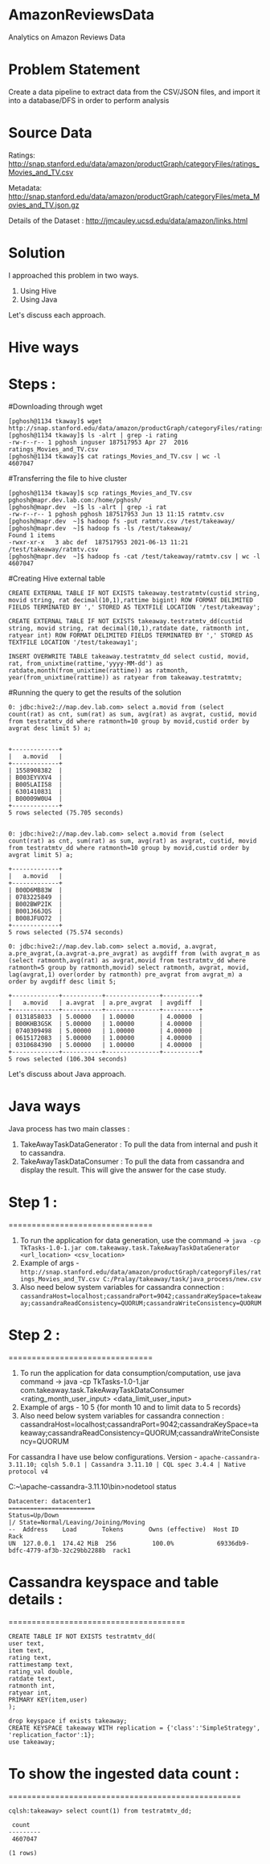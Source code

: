 # AmazonReviewsData
Analytics on Amazon Reviews Data

# Problem Statement
Create a data pipeline to extract data from the CSV/JSON files, and import it into a database/DFS in order to perform analysis

# Source Data
Ratings: http://snap.stanford.edu/data/amazon/productGraph/categoryFiles/ratings_Movies_and_TV.csv

Metadata: http://snap.stanford.edu/data/amazon/productGraph/categoryFiles/meta_Movies_and_TV.json.gz 

Details of the Dataset : http://jmcauley.ucsd.edu/data/amazon/links.html

# Solution
I approached this problem in two ways. 
1. Using Hive
2. Using Java

Let's discuss each approach. 

# Hive ways

Steps :
=======================
#Downloading through wget  
```
[pghosh@1134 tkaway]$ wget http://snap.stanford.edu/data/amazon/productGraph/categoryFiles/ratings_Movies_and_TV.csv
[pghosh@1134 tkaway]$ ls -alrt | grep -i rating
-rw-r--r-- 1 pghosh inguser 187517953 Apr 27  2016 ratings_Movies_and_TV.csv
[pghosh@1134 tkaway]$ cat ratings_Movies_and_TV.csv | wc -l
4607047
```

#Transferring the file to hive cluster
```
[pghosh@1134 tkaway]$ scp ratings_Movies_and_TV.csv pghosh@mapr.dev.lab.com:/home/pghosh/
[pghosh@mapr.dev  ~]$ ls -alrt | grep -i rat
-rw-r--r-- 1 pghosh pghosh 187517953 Jun 13 11:15 ratmtv.csv
[pghosh@mapr.dev  ~]$ hadoop fs -put ratmtv.csv /test/takeaway/
[pghosh@mapr.dev  ~]$ hadoop fs -ls /test/takeaway/
Found 1 items
-rwxr-xr-x   3 abc def  187517953 2021-06-13 11:21 /test/takeaway/ratmtv.csv
[pghosh@mapr.dev  ~]$ hadoop fs -cat /test/takeaway/ratmtv.csv | wc -l 
4607047
```

#Creating Hive external table

```
CREATE EXTERNAL TABLE IF NOT EXISTS takeaway.testratmtv(custid string, movid string, rat decimal(10,1),rattime bigint) ROW FORMAT DELIMITED FIELDS TERMINATED BY ',' STORED AS TEXTFILE LOCATION '/test/takeaway';

CREATE EXTERNAL TABLE IF NOT EXISTS takeaway.testratmtv_dd(custid string, movid string, rat decimal(10,1),ratdate date, ratmonth int, ratyear int) ROW FORMAT DELIMITED FIELDS TERMINATED BY ',' STORED AS TEXTFILE LOCATION '/test/takeaway1';

INSERT OVERWRITE TABLE takeaway.testratmtv_dd select custid, movid, rat, from_unixtime(rattime,'yyyy-MM-dd') as ratdate,month(from_unixtime(rattime)) as ratmonth, year(from_unixtime(rattime)) as ratyear from takeaway.testratmtv;
```

#Running the query to get the results of the solution

```
0: jdbc:hive2://map.dev.lab.com> select a.movid from (select count(rat) as cnt, sum(rat) as sum, avg(rat) as avgrat, custid, movid from testratmtv_dd where ratmonth=10 group by movid,custid order by avgrat desc limit 5) a;


+-------------+
|   a.movid   |
+-------------+
| 1558908382  |
| B003EYVXV4  |
| B005LAII58  |
| 6301410831  |
| B00009W0U4  |
+-------------+
5 rows selected (75.705 seconds)
```

```

0: jdbc:hive2://map.dev.lab.com> select a.movid from (select count(rat) as cnt, sum(rat) as sum, avg(rat) as avgrat, custid, movid from testratmtv_dd where ratmonth=10 group by movid,custid order by avgrat limit 5) a;

+-------------+
|   a.movid   |
+-------------+
| B00D6MB83W  |
| 0783225849  |
| B002BWP2IK  |
| B001J66JQS  |
| B008JFUO72  |
+-------------+
5 rows selected (75.574 seconds)
```

```
0: jdbc:hive2://map.dev.lab.com> select a.movid, a.avgrat, a.pre_avgrat,(a.avgrat-a.pre_avgrat) as avgdiff from (with avgrat_m as (select ratmonth,avg(rat) as avgrat,movid from testratmtv_dd where ratmonth=5 group by ratmonth,movid) select ratmonth, avgrat, movid, lag(avgrat,1) over(order by ratmonth) pre_avgrat from avgrat_m) a order by avgdiff desc limit 5;

+-------------+-----------+---------------+----------+
|   a.movid   | a.avgrat  | a.pre_avgrat  | avgdiff  |
+-------------+-----------+---------------+----------+
| 0131858033  | 5.00000   | 1.00000       | 4.00000  |
| B00KHB3GSK  | 5.00000   | 1.00000       | 4.00000  |
| 0740309498  | 5.00000   | 1.00000       | 4.00000  |
| 0615172083  | 5.00000   | 1.00000       | 4.00000  |
| 0310684390  | 5.00000   | 1.00000       | 4.00000  |
+-------------+-----------+---------------+----------+
5 rows selected (106.304 seconds)
```


Let's discuss about Java approach. 

# Java ways

Java process has two main classes : 
1. TakeAwayTaskDataGenerator : To pull the data from internal and push it to cassandra.
2. TakeAwayTaskDataConsumer : To pull the data from cassandra and display the result. This will give the answer for the case study.

# Step 1 : 
===============================
1. To run the application for data generation, use the command -> ``` java -cp TkTasks-1.0-1.jar com.takeaway.task.TakeAwayTaskDataGenerator <url_location> <csv_location> ```
2. Example of args - ``` http://snap.stanford.edu/data/amazon/productGraph/categoryFiles/ratings_Movies_and_TV.csv C:/Pralay/takeaway/task/java_process/new.csv ```
3. Also need below system variables for cassandra connection : ``` cassandraHost=localhost;cassandraPort=9042;cassandraKeySpace=takeaway;cassandraReadConsistency=QUORUM;cassandraWriteConsistency=QUORUM ```

# Step 2 : 
===============================
1. To run the application for data consumption/computation, use java command -> java -cp TkTasks-1.0-1.jar com.takeaway.task.TakeAwayTaskDataConsumer <rating_month_user_input> <data_limit_user_input>
2. Example of args - 10 5 {for month 10 and to limit data to 5 records}
3. Also need below system variables for cassandra connection : cassandraHost=localhost;cassandraPort=9042;cassandraKeySpace=takeaway;cassandraReadConsistency=QUORUM;cassandraWriteConsistency=QUORUM

For cassandra I have use below configurations.
Version - ``` apache-cassandra-3.11.10; cqlsh 5.0.1 | Cassandra 3.11.10 | CQL spec 3.4.4 | Native protocol v4 ```

C:\~\apache-cassandra-3.11.10\bin>nodetool status
```
Datacenter: datacenter1
========================
Status=Up/Down
|/ State=Normal/Leaving/Joining/Moving
--  Address    Load       Tokens       Owns (effective)  Host ID                               Rack
UN  127.0.0.1  174.42 MiB  256          100.0%            69336db9-bdfc-4779-af3b-32c29bb2288b  rack1
```

# Cassandra keyspace and table details : 
======================================
```
CREATE TABLE IF NOT EXISTS testratmtv_dd(
user text,
item text, 
rating text,
rattimestamp text,
rating_val double,
ratdate text,
ratmonth int, 
ratyear int,
PRIMARY KEY(item,user)
);
```

```
drop keyspace if exists takeaway;
CREATE KEYSPACE takeaway WITH replication = {'class':'SimpleStrategy', 'replication_factor':1};
use takeaway;
```
# To show the ingested data count : 
==================================================
```
cqlsh:takeaway> select count(1) from testratmtv_dd;

 count
---------
 4607047

(1 rows)
```